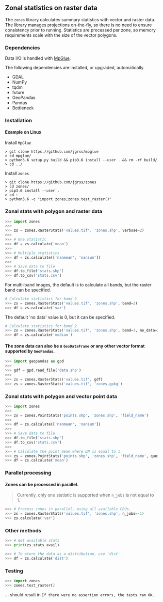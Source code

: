 Zonal statistics on raster data
---

The `zones` library calculates summary statistics with vector and raster data. The library manages projections on-the-fly,
so there is no need to ensure consistency prior to running.  Statistics are processed per zone, so memory requirements
scale with the size of the vector polygons.

### Dependencies

Data I/O is handled with [MpGlue](https://github.com/jgrss/mpglue).

The following dependencies are installed, or upgraded, automatically.

- GDAL
- NumPy
- tqdm
- future
- GeoPandas
- Pandas
- Bottleneck

### Installation

#### Example on Linux

Install `MpGlue`

```commandline
> git clone https://github.com/jgrss/mpglue
> cd mpglue/
> python3.6 setup.py build && pip3.6 install --user . && rm -rf build/
> cd ../
```

Install `zones`

```commandline
> git clone https://github.com/jgrss/zones
> cd zones/
> pip3.6 install --user .
> cd ~
> python3.6 -c "import zones;zones.test_raster()"
```

### Zonal stats with polygon and raster data

```python
>>> import zones
>>>
>>> zs = zones.RasterStats('values.tif', 'zones.shp', verbose=2)
>>>
>>> # One statistic
>>> df = zs.calculate('mean')
>>>
>>> # Multiple statistics
>>> df = zs.calculate(['nanmean', 'nansum'])
>>>
>>> # Save data to file
>>> df.to_file('stats.shp')
>>> df.to_csv('stats.csv')
```

For multi-band images, the default is to calculate all bands, but the raster band can be specified.

```python
# Calculate statistics for band 2
>>> zs = zones.RasterStats('values.tif', 'zones.shp', band=2)
>>> df = zs.calculate('var')
```

The default 'no data' value is 0, but it can be specified.

```python
# Calculate statistics for band 2
>>> zs = zones.RasterStats('values.tif', 'zones.shp', band=3, no_data=255)
>>> df = zs.calculate('median')
```

#### The zone data can also be a `GeoDataFrame` or any other vector format supported by `GeoPandas`.

```python
>>> import geopandas as gpd
>>>
>>> gdf = gpd.read_file('data.shp')
>>>
>>> zs = zones.RasterStats('values.tif', gdf)
>>> zs = zones.RasterStats('values.tif', 'zones.gpkg')
```

### Zonal stats with polygon and vector point data

```python
>>> import zones
>>>
>>> zs = zones.PointStats('points.shp', 'zones.shp', 'field_name')
>>>
>>> df = zs.calculate(['nanmean', 'nansum'])
>>>
>>> # Save data to file
>>> df.to_file('stats.shp')
>>> df.to_csv('stats.csv')
>>>
>>> # Calculate the point mean where DN is equal to 1.
>>> zs = zones.PointStats('points.shp', 'zones.shp', 'field_name', query="DN == 1")
>>> df = zs.calculate('mean')
```

### Parallel processing

#### Zones can be processed in parallel.

> Currently, only one statistic is supported when `n_jobs` is not equal to 1.

```python
>>> # Process zones in parallel, using all available CPUs.
>>> zs = zones.RasterStats('values.tif', 'zones.shp', n_jobs=-1)
>>> zs.calculate('var')
```

### Other methods

```python
>>> # Get available stats
>>> print(zs.stats_avail)
```

```python
>>> # To store the data as a distribution, use 'dist'.
>>> df = zs.calculate('dist')
```

### Testing

```python
>>> import zones
>>> zones.test_raster()
```

... should result in `If there were no assertion errors, the tests ran OK.`

